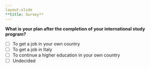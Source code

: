 ```yaml
---
layout:slide
**title: Survey**
---
```

**What is your plan after the completion of your international study program?**
-[ ] To get a job in your own country
-[ ] To get a job in Italy
-[ ] To continue a higher education in your own country
-[ ] Undecided
